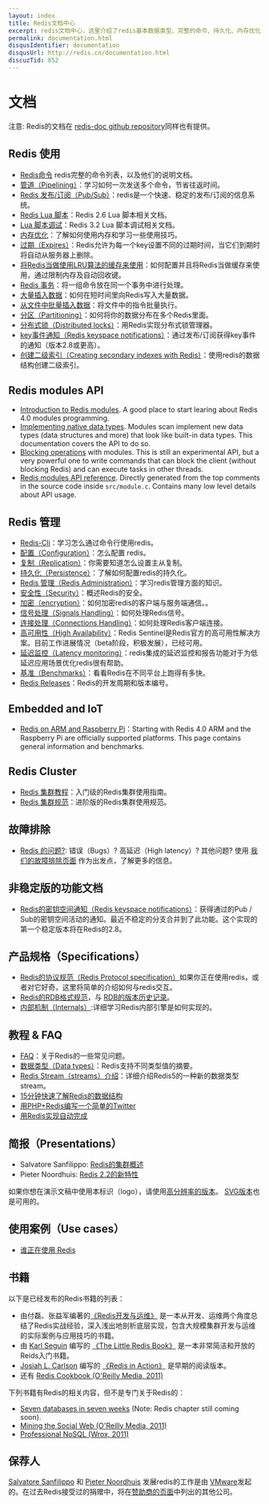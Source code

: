 ```yaml
---
layout: index
title: Redis文档中心
excerpt: redis文档中心，这里介绍了redis基本数据类型、完整的命令、持久化、内存优化等一系列redis基本功能和配置使用的介绍文档。
permalink: documentation.html
disqusIdentifier: documentation
disqusUrl: http://redis.cn/documentation.html
discuzTid: 852
---
```


<h1>文档</h1>
        
<p>注意: Redis的文档在 <a href="http://github.com/antirez/redis-doc">redis-doc github repository</a>同样也有提供。</p>


<h2>Redis 使用</h2>

<ul>
<li><a href="/commands.html">Redis命令</a> redis完整的命令列表，以及他们的说明文档。</li>
<li><a href="/topics/pipelining.html">管道（Pipelining）</a>：学习如何一次发送多个命令，节省往返时间。</li>
<li><a href="topics/pubsub.html">Redis 发布/订阅（Pub/Sub）</a>：redis是一个快速、稳定的发布/订阅的信息系统。</li>
<li><a href="/commands/eval.html">Redis Lua 脚本</a>：Redis 2.6 Lua 脚本相关文档。</li>
<li><a href="/topics/ldb.html">Lua 脚本调试</a>：Redis 3.2 Lua 脚本调试相关文档。</li>
<li><a href="/topics/memory-optimization.html">内存优化</a>：了解如何使用内存和学习一些使用技巧。</li>
<li><a href="/commands/expire.html">过期（Expires）</a>：Redis允许为每一个key设置不同的过期时间，当它们到期时将自动从服务器上删除。</li>
<li><a href="/topics/lru-cache.html">将Redis当做使用LRU算法的缓存来使用</a>：如何配置并且将Redis当做缓存来使用，通过限制内存及自动回收键。</li>
<li><a href="/topics/transactions.html">Redis 事务</a>：将一组命令放在同一个事务中进行处理。</li>
<li><a href="/topics/mass-insert.html">大量插入数据</a>：如何在短时间里向Redis写入大量数据。</li>
<li><a href="/topics/batch-insert.html">从文件中批量插入数据</a>：将文件中的指令批量执行。</li>
<li><a href="/topics/partitioning.html">分区（Partitioning）</a>：如何将你的数据分布在多个Redis里面。</li>
<li><a href="/topics/distlock.html">分布式锁（Distributed locks）</a>：用Redis实现分布式锁管理器。</li>
<li><a href="/topics/notifications.html">key事件通知（Redis keyspace notifications）</a>：通过发布/订阅获得key事件的通知（版本2.8或更高）。</li>
<li><a href="/topics/indexes.html">创建二级索引（Creating secondary indexes with Redis）</a>：使用redis的数据结构创建二级索引。</li>
</ul>

## Redis modules API
* [Introduction to Redis modules](/topics/modules-intro.html). A good place to start learing about Redis 4.0 modules programming.
* [Implementing native data types](/topics/modules-native-types.html). Modules scan implement new data types (data structures and more) that look like built-in data types. This documentation covers the API to do so.
* [Blocking operations](topics/modules-blocking-ops.html)  with modules. This is still an experimental API, but a very powerful one to write commands that can block the client (without blocking Redis) and can execute tasks in other threads.
* [Redis modules API reference](topics/modules-api-ref.html). Directly generated from the top comments in the source code inside `src/module.c`. Contains many low level details about API usage.


<h2>Redis 管理</h2>

<ul>
<li><a href="/topics/rediscli.html">Redis-Cli</a>：学习怎么通过命令行使用redis。</li>
<li><a href="/topics/config.html">配置（Configuration）</a>：怎么配置 redis。</li>
<li><a href="/topics/replication.html">复制（Replication）</a>：你需要知道怎么设置主从复制。</li>
<li><a href="/topics/persistence.html">持久化（Persistence）</a>：了解如何配置redis的持久化。</li>
<li><a href="/topics/admin.html">Redis 管理（Redis Administration）</a>：学习redis管理方面的知识。</li>
<li><a href="/topics/security.html">安全性（Security）</a>：概述Redis的安全。</li>
<li><a href="/topics/encryption.html">加密（encryption）</a>：如何加密redis的客户端与服务端通信。。</li>
<li><a href="/topics/signals.html">信号处理（Signals Handling）</a>：如何处理Redis信号。</li>
<li><a href="/topics/clients.html">连接处理（Connections Handling）</a>：如何处理Redis客户端连接。</li>
<li><a href="/topics/sentinel.html">高可用性（High Availability）</a>：Redis Sentinel是Redis官方的高可用性解决方案。目前工作进展情况（beta阶段，积极发展），已经可用。</li>
<li><a href="/topics/latency-monitor.html">延迟监控（Latency monitoring）</a>：redis集成的延迟监控和报告功能对于为低延迟应用场景优化redis很有帮助。</li>
<li><a href="/topics/benchmarks.html">基准（Benchmarks）</a>：看看Redis在不同平台上跑得有多快。</li>
<li><a href="/topics/releases.html">Redis Releases</a>：Redis的开发周期和版本编号。</li>
</ul>

<h2>Embedded and IoT</h2>

<ul>
<li><a href="/topics/ARM.html">Redis on ARM and Raspberry Pi</a>：Starting with Redis 4.0 ARM and the Raspberry Pi are officially supported platforms. This page contains general information and benchmarks.</li>
</ul>

<h2>Redis Cluster</h2>

<ul>
<li><a href="/topics/cluster-tutorial.html">Redis 集群教程</a>：入门级的Redis集群使用指南。</li>
<li><a href="/topics/cluster-spec.html">Redis 集群规范</a>：进阶版的Redis集群使用规范。</li>
</ul>

<h2>故障排除</h2>

<ul>
<li><a href="/topics/problems.html">Redis 的问题?</a>: 错误（Bugs）? 高延迟（High latency）? 其他问题? 使用 <a href="/topics/problems.html">我们的故障排除页面</a> 作为出发点，了解更多的信息。</li>
</ul>

<h2>非稳定版的功能文档</h2>

<ul>
<li><a href="/topics/notifications.html">Redis的密钥空间通知（Redis keyspace notifications）</a>：获得通过的Pub / Sub的密钥空间活动的通知。最近不稳定的分支合并到了此功能。这个实现的第一个稳定版本将在Redis的2.8。</li>
</ul>

<h2>产品规格（Specifications）</h2>

<ul>
<li><a href="/topics/protocol.html">Redis的协议规范（Redis Protocol specification）</a>如果你正在使用redis，或者对它好奇，这里将简单的介绍如何与redis交互。</li>
<li><a href="https://github.com/sripathikrishnan/redis-rdb-tools/wiki/Redis-RDB-Dump-File-Format">Redis的RDB格式规范</a>，与 <a href="https://github.com/sripathikrishnan/redis-rdb-tools/blob/master/docs/RDB_Version_History.textile">RDB的版本历史记录</a>。</li>
<li><a href="/topics/internals.html">内部机制（Internals）</a>:详细学习Redis内部引擎是如何实现的。</li>
</ul>

<h2>教程 &amp; FAQ</h2>

<ul>
<li><a href="/topics/faq.html">FAQ</a>：关于Redis的一些常见问题。</li>
<li><a href="/topics/data-types.html">数据类型（Data types）</a>：Redis支持不同类型值的摘要。</li>
<li><a href="/topics/streams-intro.html">Redis Stream（streams）介绍</a>：详细介绍Redis5的一种新的数据类型stream。</li>
<li><a href="/topics/data-types-intro.html">15分钟快速了解Redis的数据结构</a></li>
<li><a href="/topics/twitter-clone.html">用PHP+Redis编写一个简单的Twitter</a></li>
<li><a href="http://antirez.com/post/autocomplete-with-redis.html">用Redis实现自动完成</a></li>
</ul>

<h2>简报（Presentations）</h2>

<ul>
<li>Salvatore Sanfilippo: <a href="http://redis.io/presentation/Redis_Cluster.pdf">Redis的集群概述</a></li>
<li>Pieter Noordhuis: <a href="http://redis.io/presentation/Pnoordhuis_whats_new_in_2_2.pdf">Redis 2.2的新特性</a></li>
</ul>

<p>如果你想在演示文稿中使用本标识（logo），请使用<a href="http://redis.io/images/redis-300dpi.png">高分辨率的版本</a>。 <a href="http://redis.io/images/redis-logo.svg">SVG版本</a>也是可用的。</p>

<h2>使用案例（Use cases）</h2>

<ul>
<li><a href="/topics/whos-using-redis.html">谁正在使用 Redis</a></li>
</ul>

<h2>书籍</h2>

<p>以下是已经发布的Redis书籍的列表：</p>

<ul>
<li>由付磊、张益军编著的<a href="https://cachecloud.github.io/2016/10/24/Redis3%E5%BC%80%E5%8F%91%E8%BF%90%E7%BB%B4%E6%9C%80%E4%BD%B3%E5%AE%9E%E8%B7%B5-%E7%9B%AE%E5%BD%95/" target="_blank">《Redis开发与运维》</a>  是一本从开发、运维两个角度总结了Redis实战经验，深入浅出地剖析底层实现，包含大规模集群开发与运维的实际案例与应用技巧的书籍。</li>

<li>由 <a href="http://twitter.com/karlseguin">Karl Seguin</a> 编写的 <a href="http://openmymind.net/2012/1/23/The-Little-Redis-Book/">《The Little Redis Book》</a>  是一本非常简洁和开放的Reids入门书籍。</li>
<li><a href="http://twitter.com/dr_josiah">Josiah L. Carlson</a> 编写的 <a href="http://www.manning.com/carlson/">《Redis in Action》</a> 是早期的阅读版本。</li>
<li>还有 <a href="http://shop.oreilly.com/product/0636920020127.do">Redis Cookbook (O&#39;Reilly Media, 2011)</a></li>
</ul>

<p>下列书籍有Redis的相关内容，但不是专门关于Redis的：</p>

<ul>
<li><a href="http://pragprog.com/book/rwdata/seven-databases-in-seven-weeks">Seven databases in seven weeks</a> (Note: Redis chapter still coming soon).</li>
<li><a href="http://shop.oreilly.com/product/0636920010203.do">Mining the Social Web (O&#39;Reilly Media, 2011)</a></li>
<li><a href="http://www.wrox.com/WileyCDA/WroxTitle/Professional-NoSQL.productCd-047094224X.html">Professional NoSQL (Wrox, 2011)</a></li>
</ul>

<h2>保荐人</h2>

<p> <a href="http://antirez.com">Salvatore Sanfilippo</a> 和 <a href="http://twitter.com/pnoordhuis">Pieter Noordhuis</a> 发展redis的工作是由 <a href="http://vmware.com">VMware</a>发起的。在过去Redis接受过的捐赠中，将在<a href="/topics/sponsors.html">赞助商的页面</a>中列出的其他公司。 </p>
